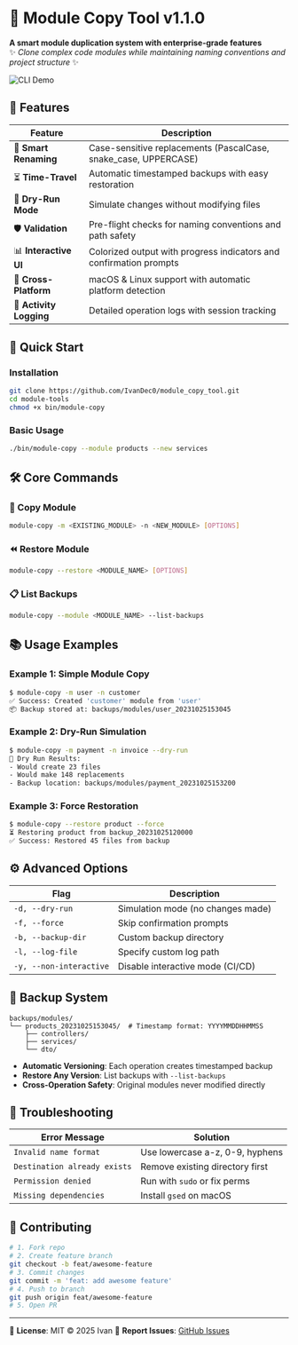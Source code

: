 # 🚀 Module Copy Tool v1.1.0

**A smart module duplication system with enterprise-grade features**  
✨ _Clone complex code modules while maintaining naming conventions and project structure_ ✨

![CLI Demo](https://via.placeholder.com/800x200.png?text=Module+Copy+CLI+Demo+Animation) <!-- Replace with actual gif -->

## 🌟 Features

| Feature                 | Description                                                        |
| ----------------------- | ------------------------------------------------------------------ |
| 🧩 **Smart Renaming**   | Case-sensitive replacements (PascalCase, snake_case, UPPERCASE)    |
| ⏳ **Time-Travel**      | Automatic timestamped backups with easy restoration                |
| 🧪 **Dry-Run Mode**     | Simulate changes without modifying files                           |
| 🛡️ **Validation**       | Pre-flight checks for naming conventions and path safety           |
| 📊 **Interactive UI**   | Colorized output with progress indicators and confirmation prompts |
| 🔄 **Cross-Platform**   | macOS & Linux support with automatic platform detection            |
| 📜 **Activity Logging** | Detailed operation logs with session tracking                      |

## 🚦 Quick Start

### Installation

```bash
git clone https://github.com/IvanDec0/module_copy_tool.git
cd module-tools
chmod +x bin/module-copy
```

### Basic Usage

```bash
./bin/module-copy --module products --new services
```

## 🛠️ Core Commands

### 🔄 Copy Module

```bash
module-copy -m <EXISTING_MODULE> -n <NEW_MODULE> [OPTIONS]
```

### ⏪ Restore Module

```bash
module-copy --restore <MODULE_NAME> [OPTIONS]
```

### 📋 List Backups

```bash
module-copy --module <MODULE_NAME> --list-backups
```

## 📚 Usage Examples

### Example 1: Simple Module Copy

```bash
$ module-copy -m user -n customer
✅ Success: Created 'customer' module from 'user'
📦 Backup stored at: backups/modules/user_20231025153045

```

### Example 2: Dry-Run Simulation

```bash
$ module-copy -m payment -n invoice --dry-run
🧪 Dry Run Results:
- Would create 23 files
- Would make 148 replacements
- Backup location: backups/modules/payment_20231025153200
```

### Example 3: Force Restoration

```bash
$ module-copy --restore product --force
⏳ Restoring product from backup_20231025120000
✅ Success: Restored 45 files from backup
```

## ⚙️ Advanced Options

| Flag                    | Description                       |
| ----------------------- | --------------------------------- |
| `-d, --dry-run`         | Simulation mode (no changes made) |
| `-f, --force`           | Skip confirmation prompts         |
| `-b, --backup-dir`      | Custom backup directory           |
| `-l, --log-file`        | Specify custom log path           |
| `-y, --non-interactive` | Disable interactive mode (CI/CD)  |

## 🔐 Backup System

```text
backups/modules/
└── products_20231025153045/  # Timestamp format: YYYYMMDDHHMMSS
    ├── controllers/
    ├── services/
    └── dto/
```

- **Automatic Versioning**: Each operation creates timestamped backup
- **Restore Any Version**: List backups with `--list-backups`
- **Cross-Operation Safety**: Original modules never modified directly

## 🚨 Troubleshooting

| Error Message                | Solution                        |
| ---------------------------- | ------------------------------- |
| `Invalid name format`        | Use lowercase a-z, 0-9, hyphens |
| `Destination already exists` | Remove existing directory first |
| `Permission denied`          | Run with `sudo` or fix perms    |
| `Missing dependencies`       | Install `gsed` on macOS         |

## 🤝 Contributing

```bash
# 1. Fork repo
# 2. Create feature branch
git checkout -b feat/awesome-feature
# 3. Commit changes
git commit -m 'feat: add awesome feature'
# 4. Push to branch
git push origin feat/awesome-feature
# 5. Open PR
```

---

📄 **License**: MIT © 2025 Ivan
🐛 **Report Issues**: [GitHub Issues](https://github.com/IvanDec0/module_copy_tool/issues)

```

```
